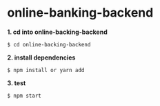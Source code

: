 # online-banking-backend


 **1. cd into online-backing-backend**
 ```
$ cd online-backing-backend
```
**2. install dependencies**
```
$ npm install or yarn add
```
**3. test**
```
$ npm start
```
